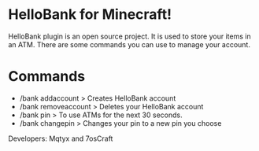 # HelloBank for Minecraft!

HelloBank plugin is an open source project. It is used to store your items in an ATM. There are some commands you can use to manage your account.

# Commands
- /bank addaccount <acc> <pin> > Creates HelloBank account
- /bank removeaccount <acc> <pin> > Deletes your HelloBank account
- /bank pin <pin> > To use ATMs for the next 30 seconds.
- /bank changepin <oldPin> <newPin> > Changes your pin to a new pin you choose
  
Developers: Mqtyx and 7osCraft
